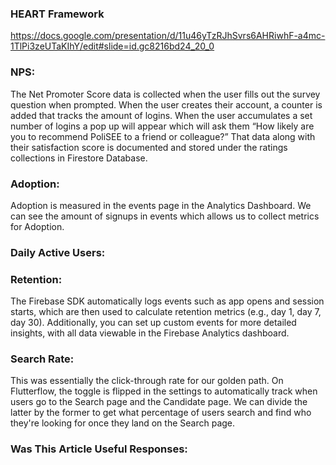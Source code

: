 ### HEART Framework
https://docs.google.com/presentation/d/11u46yTzRJhSvrs6AHRiwhF-a4mc-1TlPi3zeUTaKIhY/edit#slide=id.gc8216bd24_20_0

### NPS:
The Net Promoter Score data is collected when the user fills out the survey question when prompted. When the user creates their account, a counter is added that tracks the amount of logins. When the user accumulates a set number of logins a pop up will appear which will ask them “How likely are you to recommend PoliSEE to a friend or colleague?” That data along with their satisfaction score is documented and stored under the ratings collections in Firestore Database.

### Adoption:
Adoption is measured in the events page in the Analytics Dashboard. We can see the amount of signups in events which allows us to collect metrics for Adoption.

### Daily Active Users:

### Retention:
The Firebase SDK automatically logs events such as app opens and session starts, which are then used to calculate retention metrics (e.g., day 1, day 7, day 30). Additionally, you can set up custom events for more detailed insights, with all data viewable in the Firebase Analytics dashboard.


### Search Rate:
This was essentially the click-through rate for our golden path. On Flutterflow, the toggle is flipped in the settings to automatically track when users go to the Search page and the Candidate page. We can divide the latter by the former to get what percentage of users search and find who they're looking for once they land on the Search page.

### Was This Article Useful Responses:
